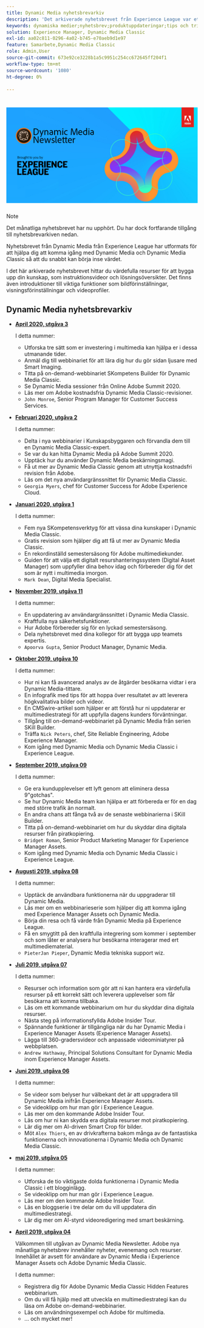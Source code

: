 ```yaml
---
title: Dynamic Media nyhetsbrevarkiv
description: 'Det arkiverade nyhetsbrevet från Experience League var ett månatligt nyhetsbrev. Den har utformats för att hjälpa dig att komma igång med Dynamic Media och Dynamic Media Classic så att du direkt kan få mer för pengarna. De arkiverade nyhetsbreven innehåller värdefulla kunskapsskapande resurser som var tillgängliga i det här enastående nyhetsbrevet som nu har upphört. Arkiverade nyhetsbrev innehåller instruktionsvideor och lösningsöversikter. Det finns även introduktioner till viktiga funktioner som bildförinställningar, visningsförinställningar och videoprofiler.  '
keywords: dynamiska medier;nyhetsbrev;produktuppdateringar;tips och tricks;event;customer success;blog;blogs;images;videor;features;capabilities
solution: Experience Manager, Dynamic Media Classic
exl-id: aa02c811-0296-4a02-b745-e70aeb9d1e97
feature: Samarbete,Dynamic Media Classic
role: Admin,User
source-git-commit: 673e92ce3228b1a5c9951c254cc672645ff204f1
workflow-type: tm+mt
source-wordcount: '1080'
ht-degree: 0%

---
```


# ![Dynamic Media Newsletter logo](/help/assets/assets/dynamic-media-newsletter-logo.png)

>[!NOTE]
>
>Det månatliga nyhetsbrevet har nu upphört. Du har dock fortfarande tillgång till nyhetsbrevarkiven nedan.

Nyhetsbrevet från Dynamic Media från Experience League har utformats för att hjälpa dig att komma igång med Dynamic Media och Dynamic Media Classic så att du snabbt kan börja inse värdet.

I det här arkiverade nyhetsbrevet hittar du värdefulla resurser för att bygga upp din kunskap, som instruktionsvideor och lösningsöversikter. Det finns även introduktioner till viktiga funktioner som bildförinställningar, visningsförinställningar och videoprofiler.

<!-- ## Get inspired. Stay informed.

[Sign up](https://www.adobe.com/subscription/dynamic-media-newsletter.html) to receive the Dynamic Media newsletter on a monthly basis in your inbox. -->

## Dynamic Media nyhetsbrevarkiv

<!-- * **[May 2020, Issue 4](https://expleague.azureedge.net/assets/aem/Experience-Insider-vol.31.html)**

    In this issue:

    * What business continuity means in uncertain times.
    * Key takeaways from the first all-digital Adobe Summit.
    * Must-watch Experience Manager breakout sessions.
    * Summit customer spotlight: Under Armour.
    * Never miss an Experience Insider webinar.
    * Public sector spotlight: The urgent need for digital enrollment.
    * Look what’s new in Experience Manager Innovation.
    * Build your Experience Manager skills *live* with the Adobe pros.
    * Connect with the Adobe Experience Manager Community.
    * Fast-track your Adobe expertise with Adobe Experience League. -->

* **[April 2020, utgåva 3](https://experienceleague.adobe.com/tools/dynamic-media-demo/newsletter/Dynamic_Media_Newsletter_04_2020_April.html)**

   I detta nummer:

   * Utforska tre sätt som er investering i multimedia kan hjälpa er i dessa utmanande tider.
   * Anmäl dig till webbinariet för att lära dig hur du gör sidan ljusare med Smart Imaging.
   * Titta på on-demand-webbinariet SKompetens Builder för Dynamic Media Classic.
   * Se Dynamic Media sessioner från Online Adobe Summit 2020.
   * Läs mer om Adobe kostnadsfria Dynamic Media Classic-revisioner.
   * `John Monroe`, Senior Program Manager för Customer Success Services.

* **[Februari 2020, utgåva 2](https://experienceleague.adobe.com/tools/dynamic-media-demo/newsletter/Dynamic_Media_Newsletter_02_2020_Feb.html)**

   I detta nummer:

   * Delta i nya webbinarier i Kunskapsbyggaren och förvandla dem till en Dynamic Media Classic-expert.
   * Se var du kan hitta Dynamic Media på Adobe Summit 2020.
   * Upptäck hur du använder Dynamic Media beskärningsmagi.
   * Få ut mer av Dynamic Media Classic genom att utnyttja kostnadsfri revision från Adobe.
   * Läs om det nya användargränssnittet för Dynamic Media Classic.
   * `Georgia Myers`, chef för Customer Success for Adobe Experience Cloud.

* **[Januari 2020, utgåva 1](https://experienceleague.adobe.com/tools/dynamic-media-demo/newsletter/Dynamic_Media_Newsletter_01_2020_Jan.html)**

   I detta nummer:

   * Fem nya SKompetensverktyg för att vässa dina kunskaper i Dynamic Media Classic.
   * Gratis revision som hjälper dig att få ut mer av Dynamic Media Classic.
   * En rekordinställd semestersäsong för Adobe multimediekunder.
   * Guiden för att välja ett digitalt resurshanteringssystem (Digital Asset Manager) som uppfyller dina behov idag och förbereder dig för det som är nytt i multimedia imorgon.
   * `Mark Dean`, Digital Media Specialist.

* **[November 2019, utgåva 11](https://experienceleague.adobe.com/tools/dynamic-media-demo/newsletter/Dynamic_Media_Newsletter_11_2019_Nov.html)**

   I detta nummer:

   * En uppdatering av användargränssnittet i Dynamic Media Classic.
   * Kraftfulla nya säkerhetsfunktioner.
   * Hur Adobe förbereder sig för en lyckad semestersäsong.
   * Dela nyhetsbrevet med dina kollegor för att bygga upp teamets expertis.
   * `Apoorva Gupta`, Senior Product Manager, Dynamic Media.

* **[Oktober 2019, utgåva 10](https://experienceleague.adobe.com/tools/dynamic-media-demo/newsletter/Dynamic_Media_Newsletter_10_2019_Oct.html)**

   I detta nummer:

   * Hur ni kan få avancerad analys av de åtgärder besökarna vidtar i era Dynamic Media-tittare.
   * En infografik med tips för att hoppa över resultatet av att leverera högkvalitativa bilder och videor.
   * En CMSwire-artikel som hjälper er att förstå hur ni uppdaterar er multimediestrategi för att uppfylla dagens kunders förväntningar.
   * Tillgång till on-demand-webbinariet på Dynamic Media från serien SKill Builder.
   * Träffa `Nick Peters`, chef, Site Reliable Engineering, Adobe Experience Manager.
   * Kom igång med Dynamic Media och Dynamic Media Classic i Experience League.

* **[September 2019, utgåva 09](https://experienceleague.adobe.com/tools/dynamic-media-demo/newsletter/Dynamic_Media_Newsletter_09_2019_Sept.html)**

   I detta nummer:

   * Ge era kundupplevelser ett lyft genom att eliminera dessa 9&quot;gotchas&quot;.
   * Se hur Dynamic Media team kan hjälpa er att förbereda er för en dag med större trafik än normalt.
   * En andra chans att fånga två av de senaste webbinarierna i SKill Builder.
   * Titta på on-demand-webbinariet om hur du skyddar dina digitala resurser från piratkopiering.
   * `Bridget Roman`, Senior Product Marketing Manager för Experience Manager Assets.
   * Kom igång med Dynamic Media och Dynamic Media Classic i Experience League.

* **[Augusti 2019, utgåva 08](https://experienceleague.adobe.com/tools/dynamic-media-demo/newsletter/Dynamic_Media_Newsletter_08_2019_Aug.html)**

   I detta nummer:

   * Upptäck de användbara funktionerna när du uppgraderar till Dynamic Media.
   * Läs mer om en webbinarieserie som hjälper dig att komma igång med Experience Manager Assets och Dynamic Media.
   * Börja din resa och få värde från Dynamic Media på Experience League.
   * Få en smygtitt på den kraftfulla integrering som kommer i september och som låter er analysera hur besökarna interagerar med ert multimediematerial.
   * `PieterJan Pieper`, Dynamic Media tekniska support wiz.

* **[Juli 2019, utgåva 07](https://experienceleague.adobe.com/tools/dynamic-media-demo/newsletter/Dynamic_Media_Newsletter_07_2019_July.html)**

   I detta nummer:

   * Resurser och information som gör att ni kan hantera era värdefulla resurser på ett korrekt sätt och leverera upplevelser som får besökarna att komma tillbaka.
   * Läs om ett kommande webbinarium om hur du skyddar dina digitala resurser.
   * Nästa steg på informationsfyllda Adobe Insider Tour.
   * Spännande funktioner är tillgängliga när du har Dynamic Media i Experience Manager Assets (Experience Manager Assets).
   * Lägga till 360-gradersvideor och anpassade videominiatyrer på webbplatsen.
   * `Andrew Hathaway`, Principal Solutions Consultant for Dynamic Media inom Experience Manager Assets.

* **[Juni 2019, utgåva 06](https://experienceleague.adobe.com/tools/dynamic-media-demo/newsletter/Dynamic_Media_Newsletter_06_2019_June.html)**

   I detta nummer:

   * Se videor som belyser hur välbekant det är att uppgradera till Dynamic Media inifrån Experience Manager Assets.
   * Se videoklipp om hur man gör i Experience League.
   * Läs mer om den kommande Adobe Insider Tour.
   * Läs om hur ni kan skydda era digitala resurser mot piratkopiering.
   * Lär dig mer om AI-driven Smart Crop för bilder.
   * Möt `Alex Thiers`, en av drivkrafterna bakom många av de fantastiska funktionerna och innovationerna i Dynamic Media och Dynamic Media Classic.

* **[maj 2019, utgåva 05](https://experienceleague.adobe.com/tools/dynamic-media-demo/newsletter/Dynamic_Media_Newsletter_05_2019_May.html)**

   I detta nummer:

   * Utforska de tio viktigaste dolda funktionerna i Dynamic Media Classic i ett blogginlägg.
   * Se videoklipp om hur man gör i Experience League.
   * Läs mer om den kommande Adobe Insider Tour.
   * Läs en bloggserie i tre delar om du vill uppdatera din multimediestrategi.
   * Lär dig mer om AI-styrd videoredigering med smart beskärning.

* **[April 2019, utgåva 04](https://experienceleague.adobe.com/tools/dynamic-media-demo/newsletter/Dynamic_Media_Newsletter_04_2019_April.html)**

   Välkommen till utgåvan av Dynamic Media Newsletter. Adobe nya månatliga nyhetsbrev innehåller nyheter, evenemang och resurser. Innehållet är avsett för användare av Dynamic Media i Experience Manager Assets och Adobe Dynamic Media Classic.

   I detta nummer:

   * Registrera dig för Adobe Dynamic Media Classic Hidden Features webbinarium.
   * Om du vill få hjälp med att utveckla en multimediestrategi kan du läsa om Adobe on-demand-webbinarier.
   * Läs om användningsexempel och Adobe för multimedia.
   * ... och mycket mer!

